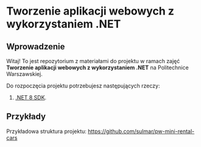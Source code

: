 ﻿# Tworzenie aplikacji webowych z wykorzystaniem .NET

## Wprowadzenie

Witaj! To jest repozytorium z materiałami do projektu w ramach zajęć **Tworzenie aplikacji webowych z wykorzystaniem .NET** na Politechnice Warszawskiej.

Do rozpoczęcia projektu potrzebujesz następujących rzeczy:

1. [.NET 8 SDK](https://dotnet.microsoft.com/en-us/download/dotnet/8.0).


## Przykłady
Przykładowa struktura projektu: https://github.com/sulmar/pw-mini-rental-cars

